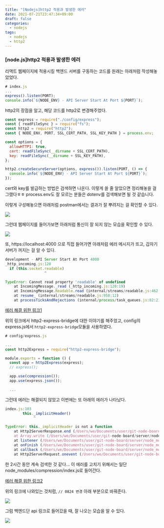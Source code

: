 ```yaml
---
title: "[Nodejs]http2 적용과 발생한 에러"
date: 2021-07-21T23:47:34+09:00
draft: false
categories:
  - nodejs
tags:
  - nodejs
  - http2
---
```



### [node.js]http2 적용과 발생한 에러

리액트 웹페이지에 적용시킬
백엔드 서버를 구동하는 코드를 원래는 아래처럼 작성해놓았었다.

```javascript
# index.js
...
express().listen(PORT);
console.info(`${NODE_ENV} - API Server Start At Port ${PORT}`);
```

http2의 장점을 알고,
해당 코드를 http2로 변경해주었다.

```javascript
const express = require("./config/express");
const { readFileSync } = require("fs");
const http2 = require("http2");
const { NODE_ENV, PORT, SSL_CERT_PATH, SSL_KEY_PATH } = process.env;

const options = {
  allowHTTP1: true,
  cert: readFileSync(__dirname + SSL_CERT_PATH),
  key: readFileSync(__dirname + SSL_KEY_PATH),
};

http2.createSecureServer(options, express()).listen(PORT, () => {
  console.info(`${NODE_ENV} - API Server Start At Port ${PORT}`);
});
```

cert와 key를 발급하는 방법은 검색하면 나온다.
이렇게 쓸 줄 알았으면 정리해놓을 걸 그랬다ㅎㅎ
process.env도 잘 모르는 분들은 dotenv를 검색해보면 될 것 같습니다.

이렇게 구성해놓으면 아래처럼 postman에서는 결과가 잘 뿌려지는 걸 확인할 수 있다.

<img src="https://user-images.githubusercontent.com/46602874/130570176-61335751-30dc-498e-bf9b-b51245906841.png">

그런데 웹페이지를 들어가보면 아래처럼 통신이 잘 되지 않는 모습을 확인할 수 있다.

<img src="https://user-images.githubusercontent.com/46602874/130570474-3a480ef1-f696-4699-b332-267e41f9b711.png">

또, https://localhost:4000 으로 직접 들어가면 아래처럼 에러 메시지가 뜨고,
갑자기 서버가 꺼지는 걸 알 수 있다.

```javascript
development - API Server Start At Port 4000
_http_incoming.js:120
  if (this.socket.readable)
                  ^

TypeError: Cannot read property 'readable' of undefined
    at IncomingMessage._read (_http_incoming.js:120:19)
    at IncomingMessage.Readable.read (internal/streams/readable.js:462:10)
    at resume_ (internal/streams/readable.js:958:12)
    at processTicksAndRejections (internal/process/task_queues.js:82:21)
```

[에러 해결 위한 링크1](https://javascript.plainenglish.io/serving-hello-world-with-http2-and-express-js-4dd0ffe76860)

위의 링크에서 http2-express-bridge에 대한 이야기를 해주었고,
config의 express.js에서 `http2-express-bridge`모듈을 사용하였다.

```javascript
# config/express.js

...
const http2Express = require("http2-express-bridge");

module.exports = function () {
  const app = http2Express(express);
  // express();

  app.use(compression());
  app.use(express.json());

  ...

```

그런데 에러는 해결되지 않았고
이번에는 또 아래의 에러가 나타났다.

```javascript
index.js:103
        this._implicitHeader()
             ^

TypeError: this._implicitHeader is not a function
    at Http2ServerResponse.end (/Users/we/Documents/user/git-node-board/server/node_modules/compression/index.js:103:14)
    at Array.write (/Users/we/Documents/user/git-node-board/server/node_modules/finalhandler/index.js:297:9)
    at listener (/Users/we/Documents/user/git-node-board/server/node_modules/on-finished/index.js:169:15)
    at onFinish (/Users/we/Documents/user/git-node-board/server/node_modules/on-finished/index.js:100:5)
    at callback (/Users/we/Documents/user/git-node-board/server/node_modules/ee-first/index.js:55:10)
    at Http2ServerRequest.onevent (/Users/we/Documents/user/git-node-board/server/node_modules/ee-first/index.js:93:5)
```

한 2시간 동안 계속 검색한 것 같다...
이 에러를 고치기 위해서는
일단 node_modules/compression/index.js로 들어간다.

[에러 해결 위한 링크2](https://github.com/expressjs/compression/pull/127/commits/dbf7e73fee65375ae3ee10a75344481e44f63994)

위의 링크에 나와있는 것처럼,
`// 0824 변경` 아래 부분으로 바꿔준다.

<img src="https://user-images.githubusercontent.com/46602874/130571254-5fa03226-ccb5-4e4b-aa01-348c26d287b6.png">

그럼 백엔드단 api 링크로 들어갔을 때,
잘 나오는 모습을 알 수 있다.

<img src="https://user-images.githubusercontent.com/46602874/130571419-529ef2e7-8d89-41de-8511-eb81e7916448.png">
